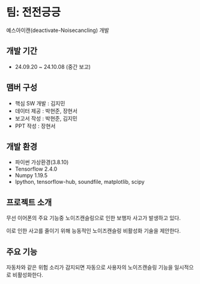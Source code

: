 # 팀: 전전긍긍
예스아이캔(deactivate-Noisecancling) 개발

## 개발 기간
- 24.09.20 ~ 24.10.08 (중간 보고)

## 맴버 구성
- 핵심 SW 개발 : 김지민
- 데이터 제공 : 박현준, 장현서
- 보고서 작성 : 박현준, 김지민
- PPT 작성 : 장현서

## 개발 환경
- 파이썬 가상환경(3.8.10)
- Tensorflow 2.4.0
- Numpy 1.19.5
- Ipython, tensorflow-hub, soundfile, matplotlib, scipy

## 프로젝트 소개
무선 이어폰의 주요 기능중 노이즈캔슬링으로 인한 보행자 사고가 발생하고 있다.

이로 인한 사고를 줄이기 위해 능동적인 노이즈캔슬링 비활성화 기술을 제안한다.
## 주요 기능

자동차와 같은 위험 소리가 감지되면 자동으로 사용자의 노이즈캔슬링 기능을 일시적으로 비활성화한다.
